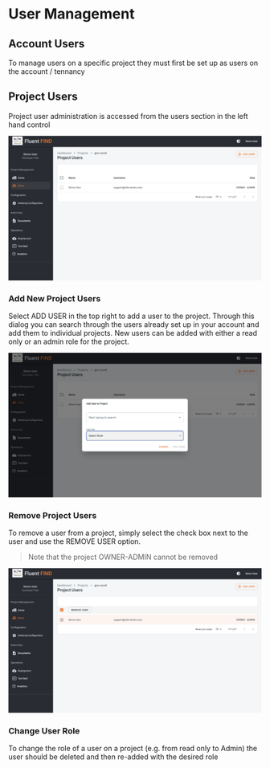 # User Management

## Account Users

To manage users on a specific project they must first be set up as users on the account / tennancy 


## Project Users

Project user administration is accessed from the users section in the left hand control

![Manage Users](../img/users.png)

### Add New Project Users

Select ADD USER in the top right to add a user to the project. Through this dialog you can search through the users already set up in your account and add them to individual projects. New users can be added with either a read only or an admin role for the project.

![Add user](../img/user-role.png)

### Remove Project Users

To remove a user from a project, simply select the check box next to the user and use the REMOVE USER option. 
> Note that the project OWNER-ADMIN cannot be removed

![Remove User](../img/remove-project-user.png)

### Change User Role

To change the role of a user on a project (e.g. from read only to Admin) the user should be deleted and then re-added with the desired role